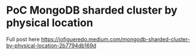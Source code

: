 # PoC MongoDB sharded cluster by physical location

Full post here <https://jofigueredo.medium.com/mongodb-sharded-cluster-by-physical-location-2b7794db169d>
